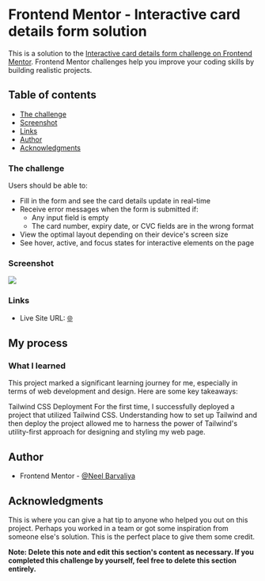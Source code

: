 # Frontend Mentor - Interactive card details form solution

This is a solution to the [Interactive card details form challenge on Frontend Mentor](https://www.frontendmentor.io/challenges/interactive-card-details-form-XpS8cKZDWw). Frontend Mentor challenges help you improve your coding skills by building realistic projects.

## Table of contents

- [The challenge](#the-challenge)
- [Screenshot](#screenshot)
- [Links](#links)
- [Author](#author)
- [Acknowledgments](#acknowledgments)

### The challenge

Users should be able to:

- Fill in the form and see the card details update in real-time
- Receive error messages when the form is submitted if:
  - Any input field is empty
  - The card number, expiry date, or CVC fields are in the wrong format
- View the optimal layout depending on their device's screen size
- See hover, active, and focus states for interactive elements on the page

### Screenshot

![](./screenshot.jpg)

### Links

- Live Site URL: [🌐](https://neilneel-interactive-card-form.netlify.app/)

## My process

### What I learned

This project marked a significant learning journey for me, especially in terms of web development and design. Here are some key takeaways:

Tailwind CSS Deployment
For the first time, I successfully deployed a project that utilized Tailwind CSS. Understanding how to set up Tailwind and then deploy the project allowed me to harness the power of Tailwind's utility-first approach for designing and styling my web page.

## Author

- Frontend Mentor - [@Neel Barvaliya](https://www.frontendmentor.io/profile/NeilNeel)

## Acknowledgments

This is where you can give a hat tip to anyone who helped you out on this project. Perhaps you worked in a team or got some inspiration from someone else's solution. This is the perfect place to give them some credit.

**Note: Delete this note and edit this section's content as necessary. If you completed this challenge by yourself, feel free to delete this section entirely.**

